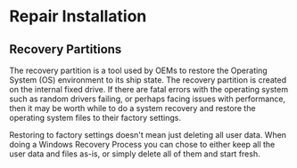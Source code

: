 # Repair Installation

## Recovery Partitions

The recovery partition is a tool used by OEMs to restore the Operating System (OS) environment to its ship state. The recovery partition is created on the internal fixed drive. If there are fatal errors with the operating system such as random drivers failing, or perhaps facing issues with performance, then it may be worth while to do a system recovery and restore the operating system files to their factory settings.

Restoring to factory settings doesn't mean just deleting all user data. When doing a Windows Recovery Process you can chose to either keep all the user data and files as-is, or simply delete all of them and start fresh.
